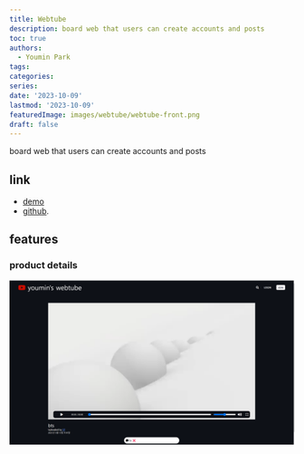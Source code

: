 ```yaml
---
title: Webtube
description: board web that users can create accounts and posts
toc: true
authors:
  - Youmin Park
tags:
categories:
series:
date: '2023-10-09'
lastmod: '2023-10-09'
featuredImage: images/webtube/webtube-front.png
draft: false
---
```


board web that users can create accounts and posts
<!--more-->
## link
- [demo](https://webtude.herokuapp.com/)
- [github](https://github.com/Youmin99/wetube-reloaded).

## features
### product details
![post](/images/webtube/webtube-video.png)